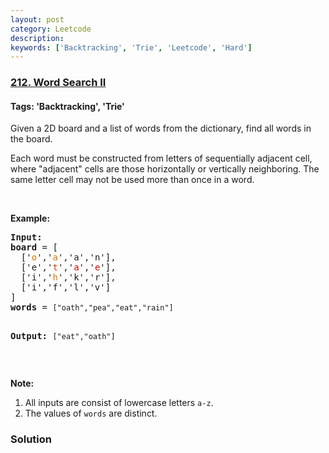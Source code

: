 ```yaml
---
layout: post
category: Leetcode
description: 
keywords: ['Backtracking', 'Trie', 'Leetcode', 'Hard']
---
```

### [212. Word Search II](https://leetcode.com/problems/word-search-ii)

#### Tags: 'Backtracking', 'Trie'

<div class="content__u3I1 question-content__JfgR"><div><p>Given a 2D board and a list of words from the dictionary, find all words in the board.</p>
<p>Each word must be constructed from letters of sequentially adjacent cell, where "adjacent" cells are those horizontally or vertically neighboring. The same letter cell may not be used more than once in a word.</p>
<p> </p>
<p><strong>Example:</strong></p>
<pre><strong>Input:</strong> 
<b>board </b>= [
  ['<span style="color:#d70">o</span>','<span style="color:#d70">a</span>','a','n'],
  ['e','<span style="color:#d30">t</span>','<span style="color:#d00">a</span>','<span style="color:#d00">e</span>'],
  ['i','<span style="color:#d70">h</span>','k','r'],
  ['i','f','l','v']
]
<b>words</b> = <code>["oath","pea","eat","rain"]</code>

<strong>Output: </strong><code>["eat","oath"]</code>
</pre>
<p> </p>
<p><b>Note:</b></p>
<ol>
<li>All inputs are consist of lowercase letters <code>a-z</code>.</li>
<li>The values of <code>words</code> are distinct.</li>
</ol>
</div></div>

### Solution
